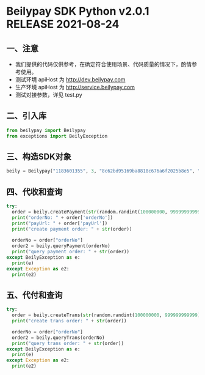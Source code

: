 # Beilypay SDK Python v2.0.1 RELEASE 2021-08-24


## 一、注意
   - 我们提供的代码仅供参考，在确定符合使用场景、代码质量的情况下，酌情参考使用。
   - 测试环境 apiHost 为 http://dev.beilypay.com
   - 生产环境 apiHost 为 http://service.beilypay.com
   - 测试对接参数，详见 test.py


## 二、引入库

```python
from beilypay import Beilypay
from exceptions import BeilyException
```

## 三、构造SDK对象

```python
beily = Beilypay("1183601355", 3, "8c62bd95169ba8818c676a6f2025b8e5", "http://dev.beilypay.com")
```

## 四、代收和查询
```python
try:
  order = beily.createPayment(str(random.randint(100000000, 999999999999)), "111", "http://www.baidu.com/", "http://www.baidu.com/", "userId111", "userName111" )
  print("orderNo: " + order['orderNo'])
  print("payUrl: " + order['payUrl'])
  print("create payment order: " + str(order))
  
  orderNo = order["orderNo"]
  order2 = beily.queryPayment(orderNo)
  print("query payment order: " + str(order))  
except BeilyException as e:
  print(e)
except Exception as e2:
  print(e2)
```

## 五、代付和查询
```python
try: 
  order = beily.createTrans(str(random.randint(100000000, 999999999999)), 123, "http://www.baidu.com/notifyUrl", "Card", "account", "owner", "bankcode", "ifsc", "this is address")
  print("create trans order: " + str(order))

  orderNo = order["orderNo"]
  order2 = beily.queryTrans(orderNo)
  print("query trans order: " + str(order))
except BeilyException as e:
  print(e)
except Exception as e2:
  print(e2)
```